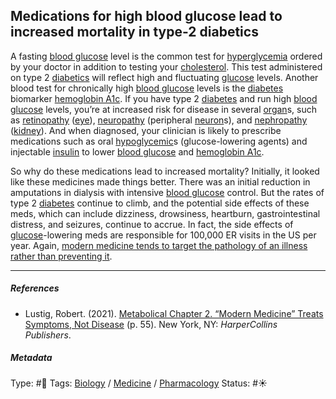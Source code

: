 ## Medications for high blood glucose lead to increased mortality in type-2 diabetics

A fasting [blood glucose]() level is the common test for [hyperglycemia]() ordered by your doctor in addition to testing your [cholesterol](Cholesterol.md). This test administered on type 2 [diabetics](Diabetes.md) will reflect high and fluctuating [glucose]() levels. Another blood test for chronically high [blood glucose]() levels is the [diabetes](Diabetes.md) biomarker [hemoglobin A1c](). If you have type 2 [diabetes](Diabetes.md) and run high [blood glucose]() levels, you’re at increased risk for disease in several [organ]()s, such as [retinopathy]() ([eye]()), [neuropathy]() (peripheral [neuron](Neuron.md)s), and [nephropathy]() ([kidney]()). And when diagnosed, your clinician is likely to prescribe medications such as oral [hypoglycemic]()s (glucose-lowering agents) and injectable [insulin](Insulin.md) to lower [blood glucose]() and [hemoglobin A1c]().

So why do these medications lead to increased mortality? Initially, it looked like these medicines made things better. There was an initial reduction in amputations in dialysis with intensive [blood glucose]() control. But the rates of type 2 [diabetes](Diabetes.md) continue to climb, and the potential side effects of these meds, which can include dizziness, drowsiness, heartburn, gastrointestinal distress, and seizures, continue to accrue. In fact, the side effects of [glucose]()-lowering meds are responsible for 100,000 ER visits in the US per year. Again, [modern medicine tends to target the pathology of an illness rather than preventing it](Modern%20medicine%20tends%20to%20target%20the%20pathology%20of%20an%20illness%20rather%20than%20preventing%20it.md).

---

##### References

* Lustig, Robert. (2021). [Metabolical Chapter 2. “Modern Medicine” Treats Symptoms, Not Disease](Metabolical%20Chapter%202.%20%E2%80%9CModern%20Medicine%E2%80%9D%20Treats%20Symptoms,%20Not%20Disease.md) (p. 55). New York, NY: *HarperCollins Publishers*.

##### Metadata

Type: #🔴 
Tags: [Biology]() / [Medicine](Medicine.md) / [Pharmacology]() 
Status: #☀️ 
